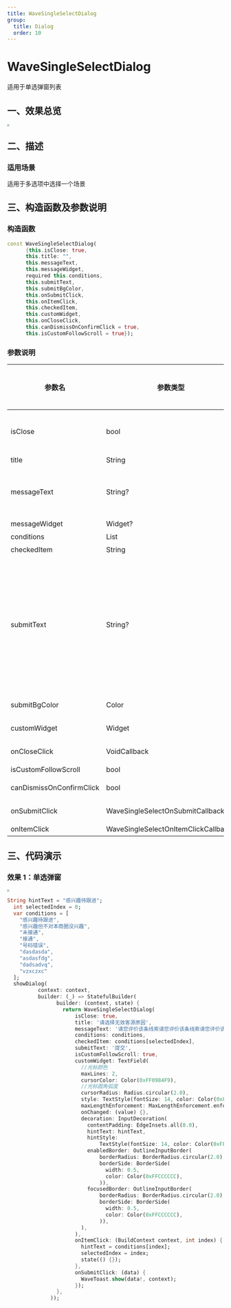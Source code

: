 ```yaml
---
title: WaveSingleSelectDialog
group:
  title: Dialog
  order: 10
---
```


# WaveSingleSelectDialog

适用于单选弹窗列表

## 一、效果总览

<img src="./img/WaveSingleSelectDialog.png" style="zoom: 33%;" />

## 二、描述

### 适用场景

适用于多选项中选择一个场景

## 三、构造函数及参数说明

### 构造函数

```dart
const WaveSingleSelectDialog(
      {this.isClose: true,
      this.title: "",
      this.messageText,
      this.messageWidget,
      required this.conditions,
      this.submitText,
      this.submitBgColor,
      this.onSubmitClick,
      this.onItemClick,
      this.checkedItem,
      this.customWidget,
      this.onCloseClick,
      this.canDismissOnConfirmClick = true,
      this.isCustomFollowScroll = true});
```

### 参数说明

| **参数名**               | **参数类型**                        | **描述**                                                    | **是否必填** | **默认值** |
| ------------------------ | ----------------------------------- | ----------------------------------------------------------- | ------------ | ---------- |
| isClose                  | bool                                | 用于控制弹窗是否相应电机外部关闭，true 关闭，false 不关闭   | 否           | true       |
| title                    | String                              | 弹窗标题名称                                                | 否           | ""         |
| messageText              | String?                             | 描述文案，优先级较 messageWidget 低，优先使用 messageWidget | 否           |            |
| messageWidget            | Widget?                             | 描述 Widget                                                 | 否           |            |
| conditions               | List<String>                        | 备选项数组                                                  | 否           |            |
| checkedItem              | String                              | 选中的选项名称                                              | 否           |            |
| submitText               | String?                              | 确定/提交 按钮文案                                          | 否           |   默认值为国际化配置文本 '提交'       |
| submitBgColor            | Color                               | 提交按钮背景颜色                                            | 否           |            |
| customWidget             | Widget                              | 在单选列表底部自定义 Widget                                 | 否           | null       |
| onCloseClick             | VoidCallback                        | 点击关闭 icon 的回调                                        | 否           | null       |
| isCustomFollowScroll     | bool                                | 内容是否可滑动                                              | 否           | true       |
| canDismissOnConfirmClick | bool                                | 是否在点击时让 Diallog 消失                                 | 否           | true       |
| onSubmitClick            | WaveSingleSelectOnSubmitCallback?    | 提交按钮点击的回调                                          | 否           |            |
| onItemClick              | WaveSingleSelectOnItemClickCallback? | item 的点击回调                                             | 否           |            |

## 三、代码演示

### 效果 1：单选弹窗

<img src="./img/WaveSingleSelectDialog.png" style="zoom: 33%;" />


```dart
String hintText = "感兴趣待跟进";
  int selectedIndex = 0;
  var conditions = [
    "感兴趣待跟进",
    "感兴趣但不对本商圈没兴趣",
    "未接通",
    "接通",
    "号码错误",
    "dasdasda",
    "asdasfdg",
    "dadsadvq",
    "vzxczxc"
  ];
  showDialog(
          context: context,
          builder: (_) => StatefulBuilder(
                builder: (context, state) {
                  return WaveSingleSelectDialog(
                      isClose: true,
                      title: '请选择无效客源原因',
                      messageText: '请您评价该条线索请您评价该条线索请您评价该条线索请您评价该条线索请您评价该条线索',
                      conditions: conditions,
                      checkedItem: conditions[selectedIndex],
                      submitText: '提交',
                      isCustomFollowScroll: true,
                      customWidget: TextField(
                        //光标颜色
                        maxLines: 2,
                        cursorColor: Color(0xFF0984F9),
                        //光标圆角弧度
                        cursorRadius: Radius.circular(2.0),
                        style: TextStyle(fontSize: 14, color: Color(0xFF222222)),
                        maxLengthEnforcement: MaxLengthEnforcement.enforced,
                        onChanged: (value) {},
                        decoration: InputDecoration(
                          contentPadding: EdgeInsets.all(8.0),
                          hintText: hintText,
                          hintStyle:
                              TextStyle(fontSize: 14, color: Color(0xFFCCCCCC)),
                          enabledBorder: OutlineInputBorder(
                              borderRadius: BorderRadius.circular(2.0),
                              borderSide: BorderSide(
                                width: 0.5,
                                color: Color(0xFFCCCCCC),
                              )),
                          focusedBorder: OutlineInputBorder(
                              borderRadius: BorderRadius.circular(2.0),
                              borderSide: BorderSide(
                                width: 0.5,
                                color: Color(0xFFCCCCCC),
                              )),
                        ),
                      ),
                      onItemClick: (BuildContext context, int index) {
                        hintText = conditions[index];
                        selectedIndex = index;
                        state(() {});
                      },
                      onSubmitClick: (data) {
                        WaveToast.show(data!, context);
                      });
                },
              ));
```
